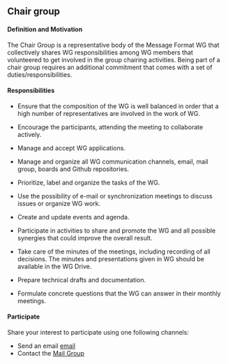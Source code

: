 ## Chair group

#### Definition and Motivation

The Chair Group is a representative body of the Message Format WG that collectively shares WG responsibilities among WG members that volunteered to get involved in the group chairing activities. Being part of a chair group requires an additional commitment that comes with a set of duties/responsibilities.

#### Responsibilities

- Ensure that the composition of the WG is well balanced in order that a high number of representatives are involved in the work of WG.

- Encourage the participants, attending the meeting to collaborate actively.

- Manage and accept WG applications.

- Manage and organize all WG communication channels, email, mail group, boards and Github repositories.
  
- Prioritize, label and organize the tasks of the WG.

- Use the possibility of e-mail or  synchronization meetings to discuss issues or organize WG work.

- Create and update events and agenda.

- Participate in activities to share and promote the WG and all possible synergies that could improve the overall result.

- Take care of the minutes of the meetings, including recording of all decisions. The minutes and presentations given in WG should be available in the WG Drive.

- Prepare technical drafts and documentation.
  
- Formulate concrete questions that the WG can answer in their monthly meetings.

#### Participate

Share your interest to participate using one following channels:

- Send an email [email](mailto:message-format-wg@chromium.org)
- Contact the [Mail Group](https://groups.google.com/a/chromium.org/forum/#!forum/message-format-wg)
